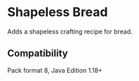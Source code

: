 # Shapeless Bread

Adds a shapeless crafting recipe for bread.

## Compatibility

Pack format 8, Java Edition 1.18+
